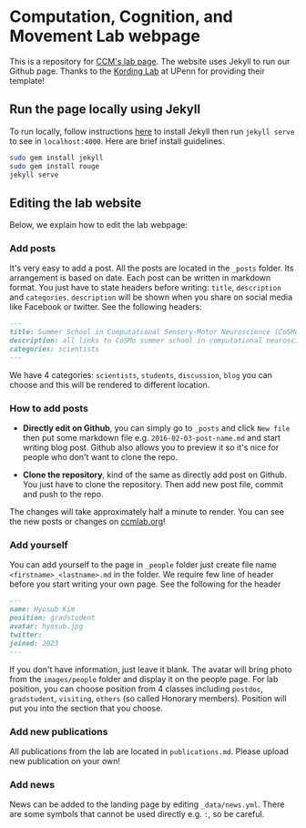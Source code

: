 # Computation, Cognition, and Movement Lab webpage

This is a repository for [CCM's lab page](http://ccmlab.org/). The website uses Jekyll to run our Github page. Thanks to the [Kording Lab](https://kordinglab.com/) at UPenn for providing their template!

## Run the page locally using Jekyll

To run locally, follow instructions [here](https://jekyllrb.com/) to install Jekyll then run `jekyll serve` to see in `localhost:4000`. Here are brief install guidelines.

```bash
sudo gem install jekyll
sudo gem install rouge
jekyll serve
```

## Editing the lab website

Below, we explain how to edit the lab webpage:

### Add posts

It's very easy to add a post. All the posts are located in the `_posts` folder. Its arrangement is based on
date. Each post can be written in markdown format. You just have to state headers before writing: `title`, `description` and `categories`. `description` will be shown when you share on social media like Facebook or twitter. See the following headers:

``` markdown
---
title: Summer School in Computational Sensory-Motor Neuroscience (CoSMo)
description: all links to CoSMo summer school in computational neuroscience materials
categories: scientists
---
```

We have 4 categories: `scientists`, `students`, `discussion`, `blog` you can choose and this will be rendered to different location.

### How to add posts

- **Directly edit on Github**, you can simply go to `_posts` and click `New file` then put some markdown file e.g. `2016-02-03-post-name.md` and start writing blog post. Github also allows you to preview it so it's nice for people who don't want to clone the repo. 

- **Clone the repository**, kind of the same as directly add post on Github. You just have to clone the repository. Then add new post file, commit and push to the repo.

The changes will take approximately half a minute to render. You can see the new posts or changes on [ccmlab.org](https://ccmlab.org/)!

### Add yourself

You can add yourself to the page in `_people` folder just create file name `<firstname>_<lastname>.md` in the folder. We require few line of header before you start writing your own page. See the following for the header

``` markdown
---
name: Hyosub Kim
position: gradstudent
avatar: hyosub.jpg
twitter:
joined: 2023
---
```

If you don't have information, just leave it blank. The avatar will bring photo from the `images/people` folder and display it on the people page. 
For lab position, you can choose position from 4 classes including `postdoc`, `gradstudent`, `visiting`, `others` (so called Honorary members). Position will put you into the section that you choose.

### Add new publications

All publications from the lab are located in `publications.md`. Please upload new publication on your own!

### Add news

News can be added to the landing page by editing `_data/news.yml`. There are some symbols that cannot be used directly e.g. `:`, so be careful.
